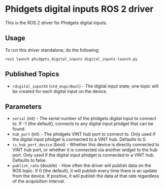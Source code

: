 Phidgets digital inputs ROS 2 driver
====================================

This is the ROS 2 driver for Phidgets digital inputs.

Usage
-----

To run this driver standalone, do the following:

    ros2 launch phidgets_digital_inputs digital_inputs-launch.py

Published Topics
----------------

* `/digital_inputXX` (`std_msgs/Bool`) - The digital input state; one topic will be created for each digital input on the device.

Parameters
----------

* `serial` (int) - The serial number of the phidgets digital input to connect to.  If -1 (the default), connects to any digital input phidget that can be found.
* `hub_port` (int) - The phidgets VINT hub port to connect to.  Only used if the digital input phidget is connected to a VINT hub.  Defaults to 0.
* `is_hub_port_device` (bool) - Whether this device is directly connected to VINT hub port, or whether it is connected via another widget to the hub port.  Only used if the digital input phidget is connected to a VINT hub.  Defaults to false.
* `publish_rate` (double) - How often the driver will publish data on the ROS topic.  If 0 (the default), it will publish every time there is an update from the device.  If positive, it will publish the data at that rate regardless of the acquisition interval.
